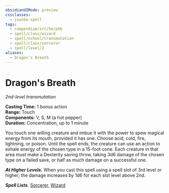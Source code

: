 ```yaml
---
obsidianUIMode: preview
cssclasses:
  - json5e-spell
tags:
  - compendium/src/5e/phb
  - spell/class/wizard
  - spell/school/transmutation
  - spell/class/sorcerer
  - spell/level/2
aliases:
  - Dragon's Breath
---
```

# Dragon's Breath
_2nd-level transmutation_

**Casting Time:** 1 bonus action  
**Range:** Touch  
**Components:** V, S, M (a hot pepper)  
**Duration:** Concentration, up to 1 minute

You touch one willing creature and imbue it with the power to spew magical energy from its mouth, provided it has one. Choose acid, cold, fire, lightning, or poison. Until the spell ends, the creature can use an action to exhale energy of the chosen type in a 15-foot cone. Each creature in that area must make a Dexterity saving throw, taking 3d6 damage of the chosen type on a failed save, or half as much damage on a successful one.

**_At Higher Levels._** When you cast this spell using a spell slot of 3rd level or higher, the damage increases by 1d6 for each slot level above 2nd.

**_Spell Lists._** [Sorcerer](http://dnd5e.wikidot.com/spells:sorcerer), [Wizard](http://dnd5e.wikidot.com/spells:wizard)